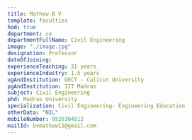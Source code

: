```yaml
---
title: Mathew B V
template: faculties
hod: true
department: ce
departmentFullName: Civil Engineering
image: "./image.jpg"
designation: Professor
dateOfJoining:
experienceTeaching: 31 years
experienceIndustry: 1.5 years
ugAndInstitution: GECT - Calicut University
pgAndInstitution: IIT Madras
subject: Civil Engineering
phd: Madras University
specialization: Civil Engineering- Engineering Education
otherData: "NIL"
mobileNumber: 9526304512
mailId: bvmathew11@gmail.com
---
```

